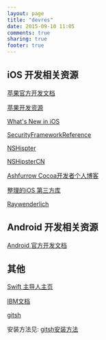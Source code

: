 ```yaml
---
layout: page
title: "devres"
date: 2015-09-10 11:05
comments: true
sharing: true
footer: true
---
```


## iOS 开发相关资源

<a href="https://developer.apple.com/library/" target="_blank">苹果官方开发文档</a>

<a href="https://developer.apple.com/resources/" target="_blank">苹果开发资源</a>

<a href="https://developer.apple.com/library/prerelease/ios/releasenotes/General/WhatsNewIniOS/Introduction/Introduction.html#//apple_ref/doc/uid/TP40008244-SW1" target="_blank">What's New in iOS</a>

[SecurityFrameworkReference](https://developer.apple.com/library/ios/documentation/Security/Reference/certifkeytrustservices/index.html)

<a href="http://nshipster.com/" target="_blank">NSHispter</a>

<a href="http://nshipster.cn/" target="_blank">NSHipsterCN</a>

[Ashfurrow Cocoa开发者个人博客](http://ashfurrow.com/)

[整理的iOS 第三方库]({{site_url}}/devres/ios-utilities.html)

<!-- [iOS 博客资源]({{site_url}}/works/ios-ui-libs.html) -->

<a href="http://www.raywenderlich.com/" target="_blank">Raywenderlich</a>

## Android 开发相关资源

<a href="http://developer.android.com/index.html" target="_blank">Android 官方开发文档</a>

## 其他

[Swift 主导人主页](http://nondot.org/sabre/)

<a href="http://www.ibm.com/developerworks/cn/views/web/libraryview.jsp?sort_by=&show_abstract=true&show_all=&search_flag=&contentarea_by=Web+development&search_by=&topic_by=-1&type_by=%E6%89%80%E6%9C%89%E7%B1%BB%E5%88%AB&ib" target="_blank">IBM文档</a>

[gitsh](https://github.com/thoughtbot/gitsh)

安装方法见: [gitsh安装方法]({{site.url}}/blog/gitsh-de-an-zhuang-he-shi-yong)

